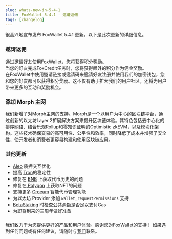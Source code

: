 ```yaml
---
slug: whats-new-in-5-4-1
title: FoxWallet 5.4.1 - 邀请返佣
tags: [changelog]
---
```


很高兴地宣布发布 FoxWallet 5.4.1 更新。以下是此次更新的详细信息。 

<!--truncate-->

### 邀请返佣
通过邀请好友使用FoxWallet，您将获得积分奖励。  
当您的好友完成FoxCredit任务时，您将获得额外的积分作为佣金奖励。  
在FoxWallet中使用邀请链接或邀请码来邀请好友注册并使用我们的加密钱包，您和您的好友都可以获得积分奖励。这不仅有助于扩大我们的用户社区，还将为用户带来更多的互动和奖励机会。

### 添加 Morph 主网
我们新增了对Morph主网的支持。Morph是一个以用户为中心的区块链平台，通过创新的以太坊Layer 2扩展解决方案来提升区块链体验。其特色包括去中心化的排序网络、结合乐观Rollup和零知识证明的Optimistic zkEVM，以及模块化架构。这些技术确保交易的高可用性、公平性和效率，同时降低了成本并增强了安全性，使开发者和消费者更容易构建和使用区块链应用。

### 其他更新
- [Aleo](https://aleo.org/) 质押交互优化
- 提高 [Tron](https://tron.network/)的稳定性
- 修复在 [BNB](https://www.bnbchain.org) 上获取代币历史的问题
- 修复在[ Polygon](https://polygon.technology/) 上获取NFT的问题
- 支持更多 [Croeum](https://www.coreum.com/) 智能代币管理功能
- 为以太坊 Provider 添加 `wallet_requestPermissions` 支持
- [BetaStaking](https://betastaking.com/) 时检查公共余额是否足以支付Gas
- 为即将到来的三周年做好准备

### 
我们致力于为您提供更好的产品和用户体验。感谢您对FoxWallet的支持！ 如果遇到任何问题或有任何建议，请随时与[我们](mailto:contact@foxwallet.com)联系。